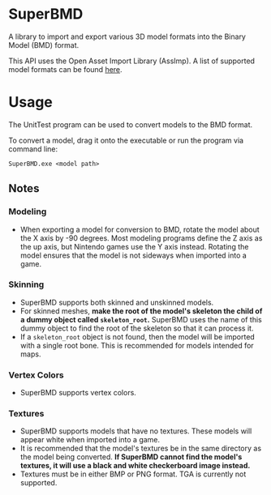 # SuperBMD
A library to import and export various 3D model formats into the Binary Model (BMD) format.

This API uses the Open Asset Import Library (AssImp). A list of supported model formats can be found [here](http://assimp.org/main_features_formats.html).

# Usage

The UnitTest program can be used to convert models to the BMD format.

To convert a model, drag it onto the executable or run the program via command line:

`SuperBMD.exe <model path>`

## Notes
### Modeling
* When exporting a model for conversion to BMD, rotate the model about the X axis by -90 degrees. Most modeling programs define the Z axis as the up axis, but Nintendo games use the Y axis instead. Rotating the model ensures that the model is not sideways when imported into a game.

### Skinning
* SuperBMD supports both skinned and unskinned models.
* For skinned meshes, <b>make the root of the model's skeleton the child of a dummy object called `skeleton_root`.</b> SuperBMD uses the name of this dummy object to find the root of the skeleton so that it can process it.
* If a `skeleton_root` object is not found, then the model will be imported with a single root bone. This is recommended for models intended for maps.

### Vertex Colors
* SuperBMD supports vertex colors.

### Textures
* SuperBMD supports models that have no textures. These models will appear white when imported into a game.
* It is recommended that the model's textures be in the same directory as the model being converted. <b>If SuperBMD cannot find the model's textures, it will use a black and white checkerboard image instead.</b>
* Textures must be in either BMP or PNG format. TGA is currently not supported.
